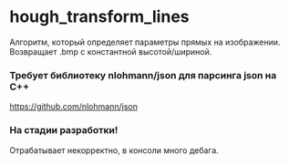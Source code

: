 # hough_transform_lines
Алгоритм, который определяет параметры прямых на изображении. Возвращает .bmp с константной высотой/шириной.

### Требует библиотеку nlohmann/json для парсинга json на C++
https://github.com/nlohmann/json

### На стадии разработки!
Отрабатывает некорректно, в консоли много дебага.
